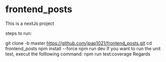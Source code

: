 # frontend_posts

This is a nextJs project

steps to run:

git clone -b master https://github.com/jpap1021/frontend_posts.git
cd frontend_posts
npm install --force
npm run dev
If you want to run the unit test, execut the folllowing command: npm run test:coverage
Regards
